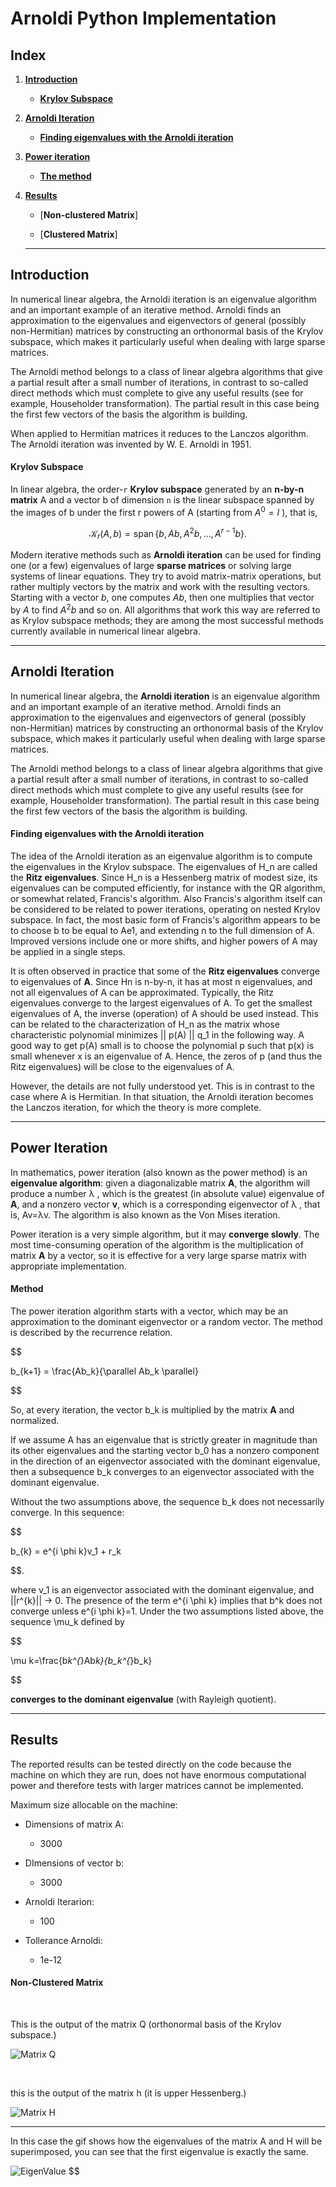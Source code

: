 # Arnoldi Python Implementation

## **Index**

1. [**Introduction**](#introduction)

   - [**Krylov Subspace**](#krylov-subspace)

2. [**Arnoldi Iteration**](#arnoldi-iteration)

   - [**Finding eigenvalues with the Arnoldi iteration**](#finding-eigenvalues-with-the-arnoldi-iteration)

3. [**Power iteration**](#power-iteration)

   - [**The method**](#method)

4. [**Results**](#results)

   - [**Non-clustered Matrix**]

   - [**Clustered Matrix**]

   <hr>

## **Introduction**

In numerical linear algebra, the Arnoldi iteration is an eigenvalue algorithm and an important example of an iterative method. Arnoldi finds an approximation to the eigenvalues and eigenvectors of general (possibly non-Hermitian) matrices by constructing an orthonormal basis of the Krylov subspace, which makes it particularly useful when dealing with large sparse matrices. <br>

The Arnoldi method belongs to a class of linear algebra algorithms that give a partial result after a small number of iterations, in contrast to so-called direct methods which must complete to give any useful results (see for example, Householder transformation). The partial result in this case being the first few vectors of the basis the algorithm is building. <br>

When applied to Hermitian matrices it reduces to the Lanczos algorithm. The Arnoldi iteration was invented by W. E. Arnoldi in 1951.

#### **Krylov Subspace**

In linear algebra, the order-`r` **Krylov subspace** generated by an **n-by-n matrix** A and a vector b of dimension `n` is the linear subspace spanned by the images of b under the first r powers of A (starting from $A^{0}=I$ ), that is,

$$
\mathcal{K}_{r}(A,b) = \operatorname{span} \lbrace b,Ab,A^{2} b, \ldots , A^{r-1}b \rbrace .
$$

Modern iterative methods such as **Arnoldi iteration** can be used for finding one (or a few) eigenvalues of large **sparse matrices** or solving large systems of linear equations. They try to avoid matrix-matrix operations, but rather multiply vectors by the matrix and work with the resulting vectors. Starting with a vector ${\displaystyle b}$, one computes ${\displaystyle Ab}$, then one multiplies that vector by ${\displaystyle A}$ to find ${\displaystyle A^{2}b}$ and so on. All algorithms that work this way are referred to as Krylov subspace methods; they are among the most successful methods currently available in numerical linear algebra.

<hr>

## **Arnoldi Iteration**

In numerical linear algebra, the **Arnoldi iteration** is an eigenvalue algorithm and an important example of an iterative method. Arnoldi finds an approximation to the eigenvalues and eigenvectors of general (possibly non-Hermitian) matrices by constructing an orthonormal basis of the Krylov subspace, which makes it particularly useful when dealing with large sparse matrices.

The Arnoldi method belongs to a class of linear algebra algorithms that give a partial result after a small number of iterations, in contrast to so-called direct methods which must complete to give any useful results (see for example, Householder transformation). The partial result in this case being the first few vectors of the basis the algorithm is building.

#### Finding eigenvalues with the Arnoldi iteration

The idea of the Arnoldi iteration as an eigenvalue algorithm is to compute the eigenvalues in the Krylov subspace. The eigenvalues of H_n are called the **Ritz eigenvalues**. Since H_n is a Hessenberg matrix of modest size, its eigenvalues can be computed efficiently, for instance with the QR algorithm, or somewhat related, Francis's algorithm. Also Francis's algorithm itself can be considered to be related to power iterations, operating on nested Krylov subspace. In fact, the most basic form of Francis's algorithm appears to be to choose b to be equal to Ae1, and extending n to the full dimension of A. Improved versions include one or more shifts, and higher powers of A may be applied in a single steps. <br>

It is often observed in practice that some of the **Ritz eigenvalues** converge to eigenvalues of **A**. Since Hn is n-by-n, it has at most n eigenvalues, and not all eigenvalues of A can be approximated. Typically, the Ritz eigenvalues converge to the largest eigenvalues of A. To get the smallest eigenvalues of A, the inverse (operation) of A should be used instead. This can be related to the characterization of H_n as the matrix whose characteristic polynomial minimizes || p(A) || q_1 in the following way. A good way to get p(A) small is to choose the polynomial p such that p(x) is small whenever x is an eigenvalue of A. Hence, the zeros of p (and thus the Ritz eigenvalues) will be close to the eigenvalues of A.

However, the details are not fully understood yet. This is in contrast to the case where A is Hermitian. In that situation, the Arnoldi iteration becomes the Lanczos iteration, for which the theory is more complete.

<hr>

## **Power Iteration**

In mathematics, power iteration (also known as the power method) is an **eigenvalue algorithm**: given a diagonalizable matrix **A**, the algorithm will produce a number λ , which is the greatest (in absolute value) eigenvalue of **A**, and a nonzero vector **v**, which is a corresponding eigenvector of λ , that is, Av=λv. The algorithm is also known as the Von Mises iteration. <br>

Power iteration is a very simple algorithm, but it may **converge slowly**. The most time-consuming operation of the algorithm is the multiplication of matrix **A** by a vector, so it is effective for a very large sparse matrix with appropriate implementation.

#### **Method**

The power iteration algorithm starts with a vector, which may be an approximation to the dominant eigenvector or a random vector. The method is described by the recurrence relation. <br>

$$

b_{k+1} =  \frac{Ab_k}{\parallel Ab_k  \parallel}


$$

So, at every iteration, the vector b_k is multiplied by the matrix **A** and normalized. <br>

If we assume A has an eigenvalue that is strictly greater in magnitude than its other eigenvalues and the starting vector b_0 has a nonzero component in the direction of an eigenvector associated with the dominant eigenvalue, then a subsequence b_k converges to an eigenvector associated with the dominant eigenvalue. <br>

Without the two assumptions above, the sequence b_k does not necessarily converge. In this sequence:

$$

b_{k} =  e^{i \phi k}v_1 + r_k

$$.

where v_1 is an eigenvector associated with the dominant eigenvalue, and ||r^{k}|| -> 0. The presence of the term e^{i \phi k} implies that b^k does not converge unless e^{i \phi k}=1. Under the two assumptions listed above, the sequence \mu_k defined by <br>


$$

\mu k=\frac{b*k^{*}Ab*k}{b_k^{*}b_k}

$$

**converges to the dominant eigenvalue** (with Rayleigh quotient).

<hr>

## **Results**

The reported results can be tested directly on the code because the machine on which they are run, does not have enormous computational power and therefore tests with larger matrices cannot be implemented. <br>

Maximum size allocable on the machine:

- Dimensions of matrix A:

  - 3000

- DImensions of vector b:

  - 3000

- Arnoldi Iterarion:

  - 100

- Tollerance Arnoldi:

  - 1e-12

#### **Non-Clustered Matrix**

<br>

This is the output of the matrix Q (orthonormal basis of the Krylov subspace.)

![Matrix Q](/arnoldi_method/img/q_matrix_noCluster.png)

<br>

this is the output of the matrix h (it is upper Hessenberg.)

![Matrix H](/arnoldi_method/img/matrix_h_noCluster.png)

<hr>

In this case the gif shows how the eigenvalues of the matrix A and H will be superimposed, you can see that the first eigenvalue is exactly the same.

![EigenValue](/arnoldi_method/eigen_approx.gif)
$$
